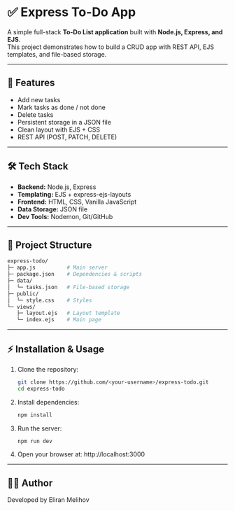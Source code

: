 # ✅ Express To-Do App

A simple full-stack **To-Do List application** built with **Node.js, Express, and EJS**.  
This project demonstrates how to build a CRUD app with REST API, EJS templates, and file-based storage.

---

## 🚀 Features
- Add new tasks
- Mark tasks as done / not done
- Delete tasks
- Persistent storage in a JSON file
- Clean layout with EJS + CSS
- REST API (POST, PATCH, DELETE)

---

## 🛠️ Tech Stack
- **Backend:** Node.js, Express
- **Templating:** EJS + express-ejs-layouts
- **Frontend:** HTML, CSS, Vanilla JavaScript
- **Data Storage:** JSON file
- **Dev Tools:** Nodemon, Git/GitHub

---

## 📂 Project Structure
```bash
express-todo/
├─ app.js          # Main server
├─ package.json    # Dependencies & scripts
├─ data/
│  └─ tasks.json   # File-based storage
├─ public/
│  └─ style.css    # Styles
└─ views/
   ├─ layout.ejs   # Layout template
   └─ index.ejs    # Main page
```

---

## ⚡ Installation & Usage
1. Clone the repository:
   ```bash
   git clone https://github.com/<your-username>/express-todo.git
   cd express-todo
2. Install dependencies:
   ```bash
   npm install
3. Run the server:
   ```bash
   npm run dev
4. Open your browser at:
   http://localhost:3000

---

## 👨‍💻 Author
Developed by Eliran Melihov
